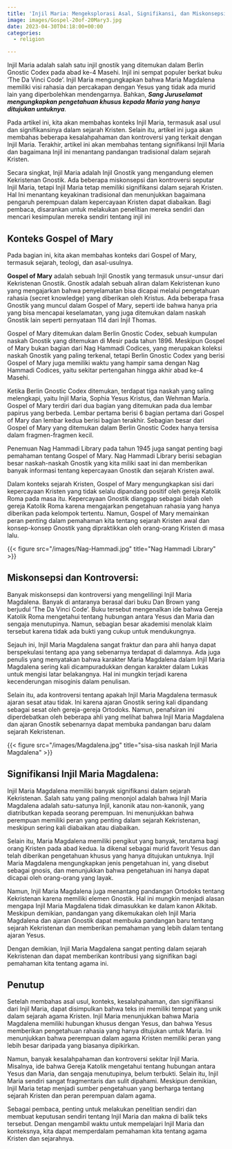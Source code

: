 ```yaml
---
title: 'Injil Maria: Mengeksplorasi Asal, Signifikansi, dan Miskonsepsi'
image: images/Gospel-20of-20Mary3.jpg
date: 2023-04-30T04:18:00+00:00
categories:
  - religion

---
```

Injil Maria adalah salah satu injil gnostik yang ditemukan dalam Berlin Gnostic Codex pada abad ke-4 Masehi. Injil ini sempat populer berkat buku &#8216;The Da Vinci Code&#8217;. Injil Maria mengungkapkan bahwa Maria Magdalena memiliki visi rahasia dan percakapan dengan Yesus yang tidak ada murid lain yang diperbolehkan mendengarnya. Bahkan, _**Sang Juruselamat mengungkapkan pengetahuan khusus kepada Maria yang hanya ditujukan untuknya**_.

Pada artikel ini, kita akan membahas konteks Injil Maria, termasuk asal usul dan signifikansinya dalam sejarah Kristen. Selain itu, artikel ini juga akan membahas beberapa kesalahpahaman dan kontroversi yang terkait dengan Injil Maria. Terakhir, artikel ini akan membahas tentang signifikansi Injil Maria dan bagaimana Injil ini menantang pandangan tradisional dalam sejarah Kristen.

Secara singkat, Injil Maria adalah Injil Gnostik yang mengandung elemen Kekristenan Gnostik. Ada beberapa miskonsepsi dan kontroversi seputar Injil Maria, tetapi Injil Maria tetap memiliki signifikansi dalam sejarah Kristen. Hal Ini menantang keyakinan tradisional dan menunjukkan bagaimana pengaruh perempuan dalam kepercayaan Kristen dapat diabaikan. Bagi pembaca, disarankan untuk melakukan penelitian mereka sendiri dan mencari kesimpulan mereka sendiri tentang injil ini


## Konteks Gospel of Mary

Pada bagian ini, kita akan membahas konteks dari Gospel of Mary, termasuk sejarah, teologi, dan asal-usulnya.

**Gospel of Mary** adalah sebuah Injil Gnostik yang termasuk unsur-unsur dari Kekristenan Gnostik. Gnostik adalah sebuah aliran dalam Kekristenan kuno yang mengajarkan bahwa penyelamatan bisa dicapai melalui pengetahuan rahasia (secret knowledge) yang diberikan oleh Kristus. Ada beberapa frasa Gnostik yang muncul dalam Gospel of Mary, seperti ide bahwa hanya pria yang bisa mencapai keselamatan, yang juga ditemukan dalam naskah Gnostik lain seperti pernyataan 114 dari Injil Thomas.

Gospel of Mary ditemukan dalam Berlin Gnostic Codex, sebuah kumpulan naskah Gnostik yang ditemukan di Mesir pada tahun 1896. Meskipun Gospel of Mary bukan bagian dari Nag Hammadi Codices, yang merupakan koleksi naskah Gnostik yang paling terkenal, tetapi Berlin Gnostic Codex yang berisi Gospel of Mary juga memiliki waktu yang hampir sama dengan Nag Hammadi Codices, yaitu sekitar pertengahan hingga akhir abad ke-4 Masehi.

Ketika Berlin Gnostic Codex ditemukan, terdapat tiga naskah yang saling melengkapi, yaitu Injil Maria, Sophia Yesus Kristus, dan Wehman Maria. Gospel of Mary terdiri dari dua bagian yang ditemukan pada dua lembar papirus yang berbeda. Lembar pertama berisi 6 bagian pertama dari Gospel of Mary dan lembar kedua berisi bagian terakhir. Sebagian besar dari Gospel of Mary yang ditemukan dalam Berlin Gnostic Codex hanya tersisa dalam fragmen-fragmen kecil.

Penemuan Nag Hammadi Library pada tahun 1945 juga sangat penting bagi pemahaman tentang Gospel of Mary. Nag Hammadi Library berisi sebagian besar naskah-naskah Gnostik yang kita miliki saat ini dan memberikan banyak informasi tentang kepercayaan Gnostik dan sejarah Kristen awal.

Dalam konteks sejarah Kristen, Gospel of Mary mengungkapkan sisi dari kepercayaan Kristen yang tidak selalu dipandang positif oleh gereja Katolik Roma pada masa itu. Kepercayaan Gnostik dianggap sebagai bidah oleh gereja Katolik Roma karena mengajarkan pengetahuan rahasia yang hanya diberikan pada kelompok tertentu. Namun, Gospel of Mary memainkan peran penting dalam pemahaman kita tentang sejarah Kristen awal dan konsep-konsep Gnostik yang dipraktikkan oleh orang-orang Kristen di masa lalu.

{{< figure src="/images/Nag-Hammadi.jpg" title="Nag Hammadi Library" >}}

## Miskonsepsi dan Kontroversi:

Banyak miskonsepsi dan kontroversi yang mengelilingi Injil Maria Magdalena. Banyak di antaranya berasal dari buku Dan Brown yang berjudul &#8216;The Da Vinci Code&#8217;. Buku tersebut mengenalkan ide bahwa Gereja Katolik Roma mengetahui tentang hubungan antara Yesus dan Maria dan sengaja menutupinya. Namun, sebagian besar akademisi menolak klaim tersebut karena tidak ada bukti yang cukup untuk mendukungnya.

Sejauh ini, Injil Maria Magdalena sangat fraktur dan para ahli hanya dapat berspekulasi tentang apa yang sebenarnya terdapat di dalamnya. Ada juga penulis yang menyatakan bahwa karakter Maria Magdalena dalam Injil Maria Magdalena sering kali dicampuradukkan dengan karakter dalam Lukas untuk mengisi latar belakangnya. Hal ini mungkin terjadi karena kecenderungan misoginis dalam penulisan.

Selain itu, ada kontroversi tentang apakah Injil Maria Magdalena termasuk ajaran sesat atau tidak. Ini karena ajaran Gnostik sering kali dipandang sebagai sesat oleh gereja-gereja Ortodoks. Namun, penafsiran ini diperdebatkan oleh beberapa ahli yang melihat bahwa Injil Maria Magdalena dan ajaran Gnostik sebenarnya dapat membuka pandangan baru dalam sejarah Kekristenan.

{{< figure src="/images/Magdalena.jpg" title="sisa-sisa naskah Injil Maria Magdalena" >}}

## Signifikansi Injil Maria Magdalena:

Injil Maria Magdalena memiliki banyak signifikansi dalam sejarah Kekristenan. Salah satu yang paling menonjol adalah bahwa Injil Maria Magdalena adalah satu-satunya Injil, kanonik atau non-kanonik, yang diatributkan kepada seorang perempuan. Ini menunjukkan bahwa perempuan memiliki peran yang penting dalam sejarah Kekristenan, meskipun sering kali diabaikan atau diabaikan.

Selain itu, Maria Magdalena memiliki pengikut yang banyak, terutama bagi orang Kristen pada abad kedua. Ia dikenal sebagai murid favorit Yesus dan telah diberikan pengetahuan khusus yang hanya ditujukan untuknya. Injil Maria Magdalena mengungkapkan jenis pengetahuan ini, yang disebut sebagai gnosis, dan menunjukkan bahwa pengetahuan ini hanya dapat dicapai oleh orang-orang yang layak.

Namun, Injil Maria Magdalena juga menantang pandangan Ortodoks tentang Kekristenan karena memiliki elemen Gnostik. Hal ini mungkin menjadi alasan mengapa Injil Maria Magdalena tidak dimasukkan ke dalam kanon Alkitab. Meskipun demikian, pandangan yang dikemukakan oleh Injil Maria Magdalena dan ajaran Gnostik dapat membuka pandangan baru tentang sejarah Kekristenan dan memberikan pemahaman yang lebih dalam tentang ajaran Yesus.

Dengan demikian, Injil Maria Magdalena sangat penting dalam sejarah Kekristenan dan dapat memberikan kontribusi yang signifikan bagi pemahaman kita tentang agama ini.

## Penutup

Setelah membahas asal usul, konteks, kesalahpahaman, dan signifikansi dari Injil Maria, dapat disimpulkan bahwa teks ini memiliki tempat yang unik dalam sejarah agama Kristen. Injil Maria menunjukkan bahwa Maria Magdalena memiliki hubungan khusus dengan Yesus, dan bahwa Yesus memberikan pengetahuan rahasia yang hanya ditujukan untuk Maria. Ini menunjukkan bahwa perempuan dalam agama Kristen memiliki peran yang lebih besar daripada yang biasanya dipikirkan.

Namun, banyak kesalahpahaman dan kontroversi sekitar Injil Maria. Misalnya, ide bahwa Gereja Katolik mengetahui tentang hubungan antara Yesus dan Maria, dan sengaja menutupinya, belum terbukti. Selain itu, Injil Maria sendiri sangat fragmentaris dan sulit dipahami. Meskipun demikian, Injil Maria tetap menjadi sumber pengetahuan yang berharga tentang sejarah Kristen dan peran perempuan dalam agama.

Sebagai pembaca, penting untuk melakukan penelitian sendiri dan membuat keputusan sendiri tentang Injil Maria dan makna di balik teks tersebut. Dengan mengambil waktu untuk mempelajari Injil Maria dan konteksnya, kita dapat memperdalam pemahaman kita tentang agama Kristen dan sejarahnya.